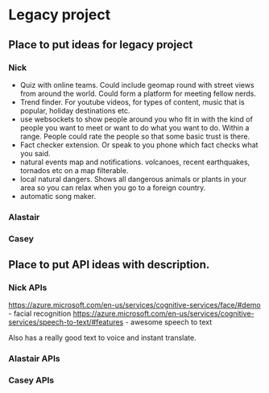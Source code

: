# Legacy project

## Place to put ideas for legacy project

### Nick

- Quiz with online teams. Could include geomap round with street views from around the world. Could form a platform for meeting fellow nerds.
- Trend finder. For youtube videos, for types of content, music that is popular, holiday destinations etc.
- use websockets to show people around you who fit in with the kind of people you want to meet or want to do what you want to do. Within a range. People could rate the people so that some basic trust is there.
- Fact checker extension. Or speak to you phone which fact checks what you said.
- natural events map and notifications. volcanoes, recent earthquakes, tornados etc on a map filterable.
- local natural dangers. Shows all dangerous animals or plants in your area so you can relax when you go to a foreign country.
- automatic song maker.

### Alastair

### Casey

## Place to put API ideas with description.

### Nick APIs

https://azure.microsoft.com/en-us/services/cognitive-services/face/#demo - facial recognition
https://azure.microsoft.com/en-us/services/cognitive-services/speech-to-text/#features - awesome speech to text

Also has a really good text to voice and instant translate.

### Alastair APIs

### Casey APIs
